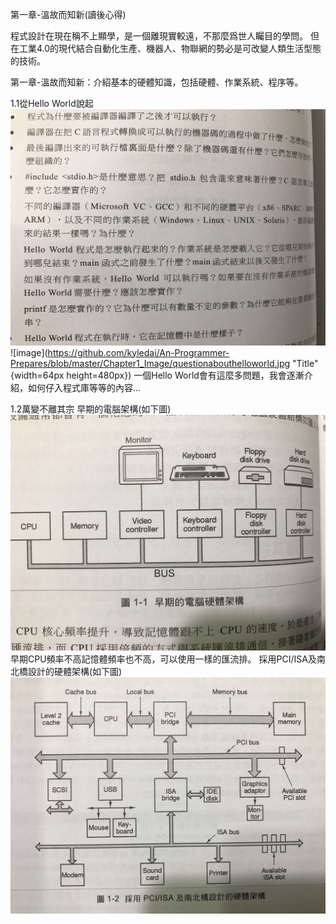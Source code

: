 第一章-溫故而知新(讀後心得)

程式設計在現在稱不上顯學，是一個離現實較遠，不那麼爲世人矚目的學問。
但在工業4.0的現代結合自動化生產、機器人、物聯網的勢必是可改變人類生活型態的技術。

第一章-溫故而知新：介紹基本的硬體知識，包括硬體、作業系統、程序等。

1.1從Hello World說起
<img src="https://github.com/kyledai/An-Programmer-Prepares/blob/master/Chapter1_Image/questionabouthelloworld.jpg" style="width: 100"/>
![image](https://github.com/kyledai/An-Programmer-Prepares/blob/master/Chapter1_Image/questionabouthelloworld.jpg  "Title" {width=64px height=480px})
一個Hello World會有這麼多問題，我會逐漸介紹，如何仔入程式庫等等的內容...

1.2萬變不離其宗
早期的電腦架構(如下圖)
![image](https://github.com/kyledai/An-Programmer-Prepares/blob/master/Chapter1_Image/1_1computerarchitecture.jpg)
早期CPU頻率不高記憶體頻率也不高，可以使用一樣的匯流排。 
採用PCI/ISA及南北橋設計的硬體架構(如下圖)
![image](https://github.com/kyledai/An-Programmer-Prepares/blob/master/Chapter1_Image/1_2computerarchitecture.jpg)
